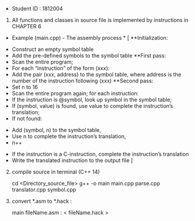 * Student ID   : 1812004

<Note>

1. All functions and classes in source file is implemented by instructions in CHAPTER 6

* Example (main.cpp) - The assembly process *
[
**Initialization:
+ Construct an empty symbol table
+ Add the pre-defined symbols to the symbol table
**First pass:
+ Scan the entire program;
+ For each “instruction” of the form (xxx):
+ Add the pair (xxx, address) to the symbol table, where address is the number of the instruction following (xxx)
**Second pass:
+ Set n to 16
+ Scan the entire program again; for each instruction:
+ If the instruction is @symbol, look up symbol in the symbol table;
+ If (symbol, value) is found, use value to complete the instruction’s translation;
+ If not found:
- Add (symbol, n) to the symbol table,
- Use n to complete the instruction’s translation,
- n++
+ If the instruction is a C-instruction, complete the instruction’s translation
+ Write the translated instruction to the output file
]

2. compile source in terminal (C++ 14)

   <Type in terminal> cd <Directory_source_file>
   <Type in terminal> g++ -o main main.cpp parse.cpp translator.cpp symbol.cpp

3. convert *.asm to *.hack :

   <Type in terminal> main fileName.asm
   <result> : < fileName.hack >